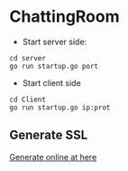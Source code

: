 # ChattingRoom
- Start server side:  
```shell
cd server
go run startup.go port
```
- Start client side  
```shell
cd Client
go run startup.go ip:prot
```

## Generate SSL
[Generate online at here](https://certificatetools.com/)  


